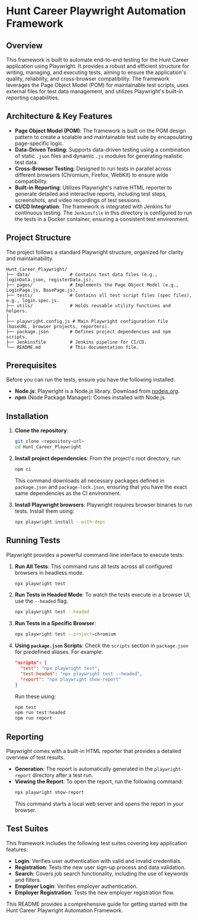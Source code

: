 # Hunt Career Playwright Automation Framework

## Overview

This framework is built to automate end-to-end testing for the Hunt Career application using Playwright. It provides a robust and efficient structure for writing, managing, and executing tests, aiming to ensure the application's quality, reliability, and cross-browser compatibility. The framework leverages the Page Object Model (POM) for maintainable test scripts, uses external files for test data management, and utilizes Playwright's built-in reporting capabilities.

## Architecture & Key Features

-   **Page Object Model (POM)**: The framework is built on the POM design pattern to create a scalable and maintainable test suite by encapsulating page-specific logic.
-   **Data-Driven Testing**: Supports data-driven testing using a combination of static `.json` files and dynamic `.js` modules for generating realistic test data.
-   **Cross-Browser Testing**: Designed to run tests in parallel across different browsers (Chromium, Firefox, WebKit) to ensure wide compatibility.
-   **Built-in Reporting**: Utilizes Playwright's native HTML reporter to generate detailed and interactive reports, including test steps, screenshots, and video recordings of test sessions.
-   **CI/CD Integration**: The framework is integrated with Jenkins for continuous testing. The `Jenkinsfile` in this directory is configured to run the tests in a Docker container, ensuring a consistent test environment.

## Project Structure

The project follows a standard Playwright structure, organized for clarity and maintainability.

```
Hunt_Career_Playwright/
├── data/               # Contains test data files (e.g., loginData.json, registerData.js).
├── pages/              # Implements the Page Object Model (e.g., LoginPage.js, BasePage.js).
├── tests/              # Contains all test script files (spec files), e.g., login.spec.js.
├── utils/              # Holds reusable utility functions and helpers.
│
├── playwright.config.js # Main Playwright configuration file (baseURL, browser projects, reporters).
├── package.json        # Defines project dependencies and npm scripts.
├── Jenkinsfile         # Jenkins pipeline for CI/CD.
└── README.md           # This documentation file.
```

## Prerequisites

Before you can run the tests, ensure you have the following installed:

-   **Node.js**: Playwright is a Node.js library. Download from [nodejs.org](https://nodejs.org/).
-   **npm** (Node Package Manager): Comes installed with Node.js.

## Installation

1.  **Clone the repository**:
    ```bash
    git clone <repository-url>
    cd Hunt_Career_Playwright
    ```

2.  **Install project dependencies**:
    From the project's root directory, run:
    ```bash
    npm ci
    ```
    This command downloads all necessary packages defined in `package.json` and `package-lock.json`, ensuring that you have the exact same dependencies as the CI environment.

3.  **Install Playwright browsers**:
    Playwright requires browser binaries to run tests. Install them using:
    ```bash
    npx playwright install --with-deps
    ```

## Running Tests

Playwright provides a powerful command-line interface to execute tests:

1.  **Run All Tests**:
    This command runs all tests across all configured browsers in headless mode.
    ```bash
    npx playwright test
    ```

2.  **Run Tests in Headed Mode**:
    To watch the tests execute in a browser UI, use the `--headed` flag.
    ```bash
    npx playwright test --headed
    ```

3.  **Run Tests in a Specific Browser**:
    ```bash
    npx playwright test --project=chromium
    ```

4.  **Using `package.json` Scripts**:
    Check the `scripts` section in `package.json` for predefined aliases. For example:
    ```json
    "scripts": {
      "test": "npx playwright test",
      "test:headed": "npx playwright test --headed",
      "report": "npx playwright show-report"
    }
    ```
    Run these using:
    ```bash
    npm test
    npm run test:headed
    npm run report
    ```

## Reporting

Playwright comes with a built-in HTML reporter that provides a detailed overview of test results.

-   **Generation**: The report is automatically generated in the `playwright-report` directory after a test run.
-   **Viewing the Report**: To open the report, run the following command:
    ```bash
    npx playwright show-report
    ```
    This command starts a local web server and opens the report in your browser.

## Test Suites

This framework includes the following test suites covering key application features:

-   **Login**: Verifies user authentication with valid and invalid credentials.
-   **Registration**: Tests the new user sign-up process and data validation.
-   **Search**: Covers job search functionality, including the use of keywords and filters.
-   **Employer Login**: Verifies employer authentication.
-   **Employer Registration**: Tests the new employer registration flow.

This README provides a comprehensive guide for getting started with the Hunt Career Playwright Automation Framework.